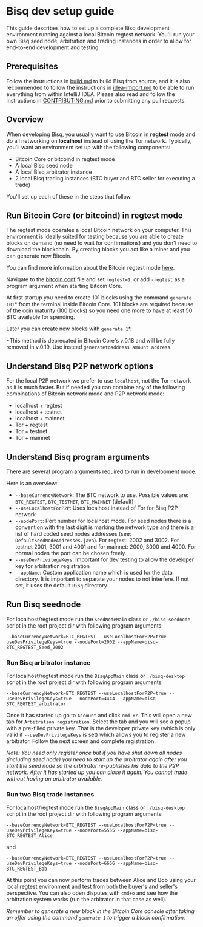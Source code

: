 # Bisq dev setup guide

This guide describes how to set up a complete Bisq development environment running against a local Bitcoin regtest network. You'll run your own Bisq seed node, arbitration and trading instances in order to allow for end-to-end development and testing.


## Prerequisites

Follow the instructions in [build.md](build.md) to build Bisq from source, and it is also recommended to follow the instructions in [idea-import.md](idea-import.md) to be able to run everything from within IntelliJ IDEA. Please also read and follow the instructions in [CONTRIBUTING.md](../CONTRIBUTING.md) prior to submitting any pull requests.


## Overview

When developing Bisq, you usually want to use Bitcoin in **regtest** mode and do all networking on **localhost** instead of using the Tor network. Typically, you'll want an environment set up with the following components:

 - Bitcoin Core or bitcoind in regtest mode
 - A local Bisq seed node
 - A local Bisq arbitrator instance
 - 2 local Bisq trading instances (BTC buyer and BTC seller for executing a trade)

You'll set up each of these in the steps that follow.


## Run Bitcoin Core (or bitcoind) in regtest mode

The regtest mode operates a local Bitcoin network on your computer. This environment is ideally suited for testing because you are able to create blocks on demand (no need to wait for confirmations) and you don't need to download the blockchain. By creating blocks you act like a miner and you can generate new Bitcoin.

You can find more information about the Bitcoin regtest mode [here](https://bitcoin.org/en/developer-examples#regtest-mode).

Navigate to the [bitcoin.conf](https://en.bitcoin.it/wiki/Running_Bitcoin#Bitcoin.conf_Configuration_File) file and set `regtest=1`, or add `-regtest` as a program argument when starting Bitcoin Core.

At first startup you need to create 101 blocks using the command `generate 101`* from the terminal inside Bitcoin Core. 101 blocks are required because of the coin maturity (100 blocks) so you need one more to have at least 50 BTC available for spending.

Later you can create new blocks with `generate 1`*. 

*This method is deprecated in Bitcoin Core's v.0.18 and will be fully removed in v.0.19. Use instead `generatetoaddress amount address`.

## Understand Bisq P2P network options

For the local P2P network we prefer to use `localhost`, not the Tor network as it is much faster. But if needed you can combine any of the following combinations of Bitcoin network mode and P2P network mode:

 - localhost + regtest
 - localhost + testnet
 - localhost + mainnet
 - Tor + regtest
 - Tor + testnet
 - Tor + mainnet


## Understand Bisq program arguments

There are several program arguments required to run in development mode.

Here is an overview:

 - `--baseCurrencyNetwork`: The BTC network to use. Possible values are: `BTC_REGTEST`, `BTC_TESTNET`, `BTC_MAINNET` (default)
 - `--useLocalhostForP2P`: Uses localhost instead of Tor for Bisq P2P network
 - `--nodePort`: Port number for localhost mode. For seed nodes there is a convention with the last digit is marking the network type and there is a list of hard coded seed nodes addresses (see: `DefaultSeedNodeAddresses.java`). For regtest: 2002 and 3002. For testnet 2001, 3001 and 4001 and for mainnet:  2000, 3000 and 4000. For normal nodes the port can be chosen freely.
 - `--useDevPrivilegeKeys`: Important for dev testing to allow the developer key for arbitration registration
 - `--appName`: Custom application name which is used for the data directory. It is important to separate your nodes to not interfere. If not set, it uses the default `Bisq` directory.


## Run Bisq seednode

For localhost/regtest mode run the `SeedNodeMain` class or `./bisq-seednode` script in the root project dir with following program arguments:

    --baseCurrencyNetwork=BTC_REGTEST --useLocalhostForP2P=true --useDevPrivilegeKeys=true --nodePort=2002 --appName=bisq-BTC_REGTEST_Seed_2002


### Run Bisq arbitrator instance

For localhost/regtest mode run the `BisqAppMain` class or `./bisq-desktop` script in the root project dir with following program arguments:

    --baseCurrencyNetwork=BTC_REGTEST --useLocalhostForP2P=true --useDevPrivilegeKeys=true --nodePort=4444 --appName=bisq-BTC_REGTEST_arbitrator

Once it has started up go to `Account` and click `cmd +r`. This will open a new tab for `Arbitration registration`. Select the tab and you will see a popup with a pre-filled private key. That is the developer private key (which is only valid if `--useDevPrivilegeKeys` is set) which allows you to register a new arbitrator. Follow the next screen and complete registration.

_Note: You need only register once but if you have shut down all nodes (including seed node) you need to start up the arbitrator again after you start the seed node so the arbitrator re-publishes his data to the P2P network. After it has started up you can close it again. You cannot trade without having an arbitrator available._


### Run two Bisq trade instances

For localhost/regtest mode run the `BisqAppMain` class or `./bisq-desktop` script in the root project dir with following program arguments:

    --baseCurrencyNetwork=BTC_REGTEST --useLocalhostForP2P=true --useDevPrivilegeKeys=true --nodePort=5555 --appName=bisq-BTC_REGTEST_Alice

and

    --baseCurrencyNetwork=BTC_REGTEST --useLocalhostForP2P=true --useDevPrivilegeKeys=true --nodePort=6666 --appName=bisq-BTC_REGTEST_Bob

At this point you can now perform trades between Alice and Bob using your local regtest environment and test from both the buyer's and seller's perspective. You can also open disputes with `cmd+o` and see how the arbitration system works (run the arbitrator in that case as well).

_Remember to generate a new block in the Bitcoin Core console after taking an offer using the command `generate 1` to trigger a block confirmation._
